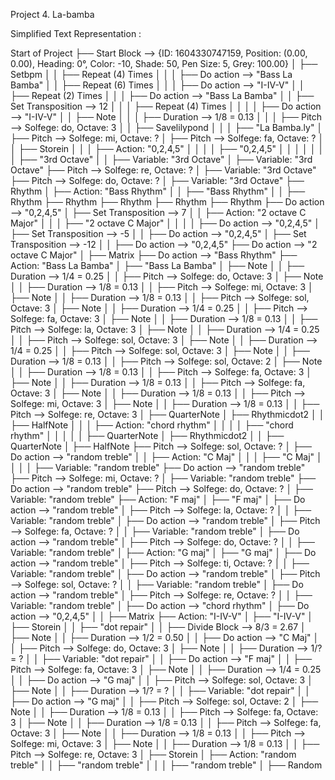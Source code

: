 Project 4. La-bamba 
 
Simplified Text Representation :  
 
Start of Project 
├── Start Block --> {ID: 1604330747159, Position: (0.00, 0.00), Heading: 
0°, Color: -10, Shade: 50, Pen Size: 5, Grey: 100.00} 
│   ├── Setbpm 
│   │   ├── Repeat (4) Times 
│   │   │   ├── Do action --> "Bass La Bamba" 
│   │   ├── Repeat (6) Times 
│   │   │   ├── Do action --> "I-IV-V" 
│   │   ├── Repeat (2) Times 
│   │   │   ├── Do action --> "Bass La Bamba" 
│   │   ├── Set Transposition --> 12 
│   │   │   ├── Repeat (4) Times 
│   │   │   │   ├── Do action --> "I-IV-V" 
│   │   ├── Note 
│   │   │   ├── Duration --> 1/8 = 0.13 
│   │   │   ├── Pitch --> Solfege: do, Octave: 3 
│   │   ├── Savelilypond 
│   │   │   ├── "La Bamba.ly" 
│ 
├── Pitch --> Solfege: mi, Octave: ? 
│   ├── Pitch --> Solfege: fa, Octave: ? 
│   │   ├── Storein 
│   │   │   ├── Action: "0,2,4,5" 
│   │   │   │   ├── "0,2,4,5" 
│   │   │   │ 
│   │   │   ├── "3rd Octave" 
│   │   ├── Variable: "3rd Octave" 
│   ├── Variable: "3rd Octave" 
├── Pitch --> Solfege: re, Octave: ? 
│   ├── Variable: "3rd Octave" 
├── Pitch --> Solfege: do, Octave: ? 
│   ├── Variable: "3rd Octave" 
├── Rhythm 
│   ├── Action: "Bass Rhythm" 
│   │   ├── "Bass Rhythm" 
│   │ 
├── Rhythm 
├── Rhythm 
├── Rhythm 
├── Rhythm 
├── Rhythm 
├── Do action --> "0,2,4,5" 
│   ├── Set Transposition --> 7 
│   │   ├── Action: "2 octave C Major" 
│   │   │   ├── "2 octave C Major" 
│   │   │ 
│   ├── Do action --> "0,2,4,5" 
│   ├── Set Transposition --> -5 
│   │   ├── Do action --> "0,2,4,5" 
│   ├── Set Transposition --> -12 
│   │   ├── Do action --> "0,2,4,5" 
├── Do action --> "2 octave C Major" 
│   ├── Matrix 
├── Do action --> "Bass Rhythm" 
├── Action: "Bass La Bamba" 
│   ├── "Bass La Bamba" 
│   ├── Note 
│   │   ├── Duration --> 1/4 = 0.25 
│   │   ├── Pitch --> Solfege: do, Octave: 3 
│   ├── Note 
│   │   ├── Duration --> 1/8 = 0.13 
│   │   ├── Pitch --> Solfege: mi, Octave: 3 
│   ├── Note 
│   │   ├── Duration --> 1/8 = 0.13 
│   │   ├── Pitch --> Solfege: sol, Octave: 3 
│   ├── Note 
│   │   ├── Duration --> 1/4 = 0.25 
│   │   ├── Pitch --> Solfege: fa, Octave: 3 
│   ├── Note 
│   │   ├── Duration --> 1/8 = 0.13 
│   │   ├── Pitch --> Solfege: la, Octave: 3 
│   ├── Note 
│   │   ├── Duration --> 1/4 = 0.25 
│   │   ├── Pitch --> Solfege: sol, Octave: 3 
│   ├── Note 
│   │   ├── Duration --> 1/4 = 0.25 
│   │   ├── Pitch --> Solfege: sol, Octave: 3 
│   ├── Note 
│   │   ├── Duration --> 1/8 = 0.13 
│   │   ├── Pitch --> Solfege: sol, Octave: 2 
│   ├── Note 
│   │   ├── Duration --> 1/8 = 0.13 
│   │   ├── Pitch --> Solfege: fa, Octave: 3 
│   ├── Note 
│   │   ├── Duration --> 1/8 = 0.13 
│   │   ├── Pitch --> Solfege: fa, Octave: 3 
│   ├── Note 
│   │   ├── Duration --> 1/8 = 0.13 
│   │   ├── Pitch --> Solfege: mi, Octave: 3 
│   ├── Note 
│   │   ├── Duration --> 1/8 = 0.13 
│   │   ├── Pitch --> Solfege: re, Octave: 3 
│ 
├── QuarterNote 
│   ├── Rhythmicdot2 
│   │   ├── HalfNote 
│   │   │   ├── Action: "chord rhythm" 
│   │   │   │   ├── "chord rhythm" 
│   │   │   │ 
│   ├── QuarterNote 
│   ├── Rhythmicdot2 
│   │   ├── QuarterNote 
│   ├── HalfNote 
├── Pitch --> Solfege: sol, Octave: ? 
│   ├── Do action --> "random treble" 
│   │   ├── Action: "C Maj" 
│   │   │   ├── "C Maj" 
│   │   │ 
│   ├── Variable: "random treble" 
├── Do action --> "random treble" 
├── Pitch --> Solfege: mi, Octave: ? 
│   ├── Variable: "random treble" 
├── Do action --> "random treble" 
├── Pitch --> Solfege: do, Octave: ? 
│   ├── Variable: "random treble" 
├── Action: "F maj" 
│   ├── "F maj" 
│   ├── Do action --> "random treble" 
│   ├── Pitch --> Solfege: la, Octave: ? 
│   │   ├── Variable: "random treble" 
│   ├── Do action --> "random treble" 
│   ├── Pitch --> Solfege: fa, Octave: ? 
│   │   ├── Variable: "random treble" 
│   ├── Do action --> "random treble" 
│   ├── Pitch --> Solfege: do, Octave: ? 
│   │   ├── Variable: "random treble" 
│ 
├── Action: "G maj" 
│   ├── "G maj" 
│   ├── Do action --> "random treble" 
│   ├── Pitch --> Solfege: ti, Octave: ? 
│   │   ├── Variable: "random treble" 
│   ├── Do action --> "random treble" 
│   ├── Pitch --> Solfege: sol, Octave: ? 
│   │   ├── Variable: "random treble" 
│   ├── Do action --> "random treble" 
│   ├── Pitch --> Solfege: re, Octave: ? 
│   │   ├── Variable: "random treble" 
│ 
├── Do action --> "chord rhythm" 
│   ├── Do action --> "0,2,4,5" 
│   │   ├── Matrix 
├── Action: "I-IV-V" 
│   ├── "I-IV-V" 
│   ├── Storein 
│   │   ├── "dot repair" 
│   │   ├── Divide Block --> 8/3 = 2.67 
│   ├── Note 
│   │   ├── Duration --> 1/2 = 0.50 
│   │   ├── Do action --> "C Maj" 
│   │   ├── Pitch --> Solfege: do, Octave: 3 
│   ├── Note 
│   │   ├── Duration --> 1/? = ? 
│   │   ├── Variable: "dot repair" 
│   │   ├── Do action --> "F maj" 
│   │   ├── Pitch --> Solfege: fa, Octave: 3 
│   ├── Note 
│   │   ├── Duration --> 1/4 = 0.25 
│   │   ├── Do action --> "G maj" 
│   │   ├── Pitch --> Solfege: sol, Octave: 3 
│   ├── Note 
│   │   ├── Duration --> 1/? = ? 
│   │   ├── Variable: "dot repair" 
│   │   ├── Do action --> "G maj" 
│   │   ├── Pitch --> Solfege: sol, Octave: 2 
│   ├── Note 
│   │   ├── Duration --> 1/8 = 0.13 
│   │   ├── Pitch --> Solfege: fa, Octave: 3 
│   ├── Note 
│   │   ├── Duration --> 1/8 = 0.13 
│   │   ├── Pitch --> Solfege: fa, Octave: 3 
│   ├── Note 
│   │   ├── Duration --> 1/8 = 0.13 
│   │   ├── Pitch --> Solfege: mi, Octave: 3 
│   ├── Note 
│   │   ├── Duration --> 1/8 = 0.13 
│   │   ├── Pitch --> Solfege: re, Octave: 3 
│ 
├── Storein 
│   ├── Action: "random treble" 
│   │   ├── "random treble" 
│   │ 
│   ├── "random treble" 
│   ├── Random 
 
 
